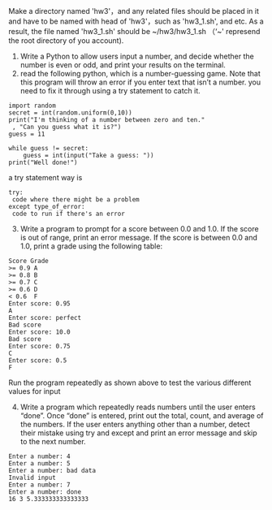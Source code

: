 Make a directory named 'hw3'，and any related files should be placed in it and have to be named with head of 'hw3'，such as 'hw3_1.sh', and etc. As a result, the file named 'hw3_1.sh' should be \~/hw3/hw3_1.sh （‘~' represend the root directory of you account).


1. Write a Python to allow users input a number, and decide whether the number is even or odd, and print your results on the terminal.
2. read the following python, which is a number-guessing game. Note that this program will throw an error if you enter text that isn’t a number. you need to fix it through using a try statement to catch it.
```
import random
secret = int(random.uniform(0,10))
print("I'm thinking of a number between zero and ten."
 , "Can you guess what it is?")
guess = 11

while guess != secret:
    guess = int(input("Take a guess: "))
print("Well done!")
```
a try statement way is
```
try:
 code where there might be a problem
except type_of_error:
 code to run if there's an error
``` 
3. Write a program to prompt for a score between 0.0 and 1.0. If the score is out of range, print an error message. If the score is
between 0.0 and 1.0, print a grade using the following table:
```
Score Grade
>= 0.9 A
>= 0.8 B
>= 0.7 C
>= 0.6 D
< 0.6  F
Enter score: 0.95
A
Enter score: perfect
Bad score
Enter score: 10.0
Bad score
Enter score: 0.75
C
Enter score: 0.5
F
```
Run the program repeatedly as shown above to test the various different values for
input

4. Write a program which repeatedly reads numbers until the user enters “done”. Once “done” is entered, print out the total, count,
and average of the numbers. If the user enters anything other than a number, detect their mistake using try and except and print an error
message and skip to the next number.
```
Enter a number: 4
Enter a number: 5
Enter a number: bad data
Invalid input
Enter a number: 7
Enter a number: done
16 3 5.333333333333333
```

